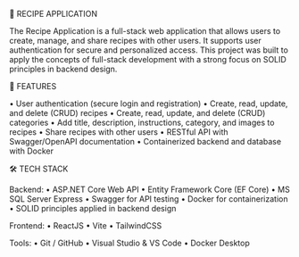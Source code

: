 🍲 RECIPE APPLICATION

The Recipe Application is a full-stack web application that allows users to create, manage, and share recipes with other users. It supports user authentication for secure and personalized access. This project was built to apply the concepts of full-stack development with a strong focus on SOLID principles in backend design.


🚀 FEATURES

• User authentication (secure login and registration)
• Create, read, update, and delete (CRUD) recipes
• Create, read, update, and delete (CRUD) categories
• Add title, description, instructions, category, and images to recipes
• Share recipes with other users
• RESTful API with Swagger/OpenAPI documentation
• Containerized backend and database with Docker


🛠️ TECH STACK

Backend:
• ASP.NET Core Web API
• Entity Framework Core (EF Core)
• MS SQL Server Express
• Swagger for API testing
• Docker for containerization
• SOLID principles applied in backend design

Frontend:
• ReactJS
• Vite
• TailwindCSS

Tools:
• Git / GitHub
• Visual Studio & VS Code
• Docker Desktop
